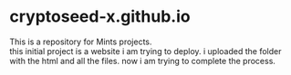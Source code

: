 # cryptoseed-x.github.io
This is a repository for Mints projects.  
this initial project is a website i am trying to deploy.  i uploaded the folder with the html and all the files.  now i am trying to complete the process.
